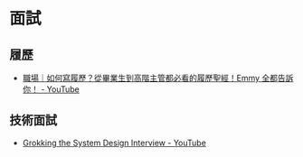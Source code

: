 # 面試

## 履歷

- [職場｜如何寫履歷？從畢業生到高階主管都必看的履歷聖經！Emmy 全都告訴你！ - YouTube](https://www.youtube.com/watch?v=QxrCA0pLM2I)

## 技術面試

- [Grokking the System Design Interview - YouTube](https://www.youtube.com/playlist?list=PL73KFetZlkJSZ9vTDSJ1swZhe6CIYkqTL)
